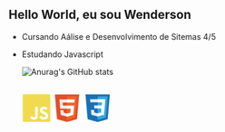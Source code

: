 ## Hello World, eu sou Wenderson 

- Cursando Aálise e Desenvolvimento de Sitemas 4/5
- Estudando Javascript

  ![Anurag's GitHub stats](https://github-readme-stats.vercel.app/api?username=anuraghazra&theme=dark&show_icons=true)

  <div style="display: inline_block"><br>
      <img align="center" alt="Rafa-Js" height="50" width="50" src="https://raw.githubusercontent.com/devicons/devicon/master/icons/javascript/javascript-plain.svg">
      <img align="center" alt="Rafa-HTML" height="50" width="50" src="https://raw.githubusercontent.com/devicons/devicon/master/icons/html5/html5-original.svg">
      <img align="center" alt="Rafa-CSS" height="50" width="50" src="https://raw.githubusercontent.com/devicons/devicon/master/icons/css3/css3-original.svg">
 
  </br>





